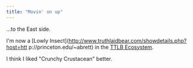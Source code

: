 ```yaml
---
title: "Movin' on up"
---
```

...to the East side.

  
I'm now a [Lowly Insect](http://www.truthlaidbear.com/showdetails.php?host=htt
p://princeton.edu/~abrett) in the [TTLB
Ecosystem](http://www.truthlaidbear.com/ecosystem.php).

  
I think I liked "Crunchy Crustacean" better.


